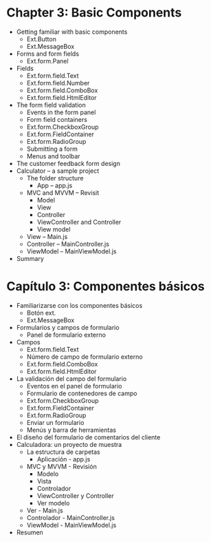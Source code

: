 # Chapter 3: Basic Components
* Getting familiar with basic components
   * Ext.Button
   * Ext.MessageBox
* Forms and form fields
   * Ext.form.Panel
* Fields
   * Ext.form.field.Text
   * Ext.form.field.Number
   * Ext.form.field.ComboBox
   * Ext.form.field.HtmlEditor
* The form field validation
   * Events in the form panel
   * Form field containers
   * Ext.form.CheckboxGroup
   * Ext.form.FieldContainer
   * Ext.form.RadioGroup
   * Submitting a form
   * Menus and toolbar
* The customer feedback form design
* Calculator – a sample project
   * The folder structure
      * App – app.js
   * MVC and MVVM – Revisit
      * Model
      * View
      * Controller
      * ViewController and Controller
      * View model
   * View – Main.js
   * Controller – MainController.js
   * ViewModel – MainViewModel.js
* Summary

# Capítulo 3: Componentes básicos
* Familiarizarse con los componentes básicos
    * Botón ext.
    * Ext.MessageBox
* Formularios y campos de formulario
    * Panel de formulario externo
* Campos
    * Ext.form.field.Text
    * Número de campo de formulario externo
    * Ext.form.field.ComboBox
    * Ext.form.field.HtmlEditor
* La validación del campo del formulario
    * Eventos en el panel de formulario
    * Formulario de contenedores de campo
    * Ext.form.CheckboxGroup
    * Ext.form.FieldContainer
    * Ext.form.RadioGroup
    * Enviar un formulario
    * Menús y barra de herramientas
* El diseño del formulario de comentarios del cliente
* Calculadora: un proyecto de muestra
    * La estructura de carpetas
       * Aplicación - app.js
    * MVC y MVVM - Revisión
       * Modelo
       * Vista
       * Controlador
       * ViewController y Controller
       * Ver modelo
    * Ver - Main.js
    * Controlador - MainController.js
    * ViewModel - MainViewModel.js
* Resumen
